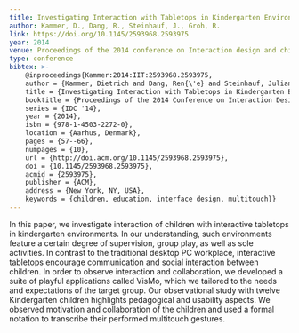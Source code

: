 ```yaml
---
title: Investigating Interaction with Tabletops in Kindergarten Environments
author: Kammer, D., Dang, R., Steinhauf, J., Groh, R. 
link: https://doi.org/10.1145/2593968.2593975
year: 2014
venue: Proceedings of the 2014 conference on Interaction design and children
type: conference
bibtex: >-
    @inproceedings{Kammer:2014:IIT:2593968.2593975,
    author = {Kammer, Dietrich and Dang, Ren{\'e} and Steinhauf, Juliane and Groh, Rainer},
    title = {Investigating Interaction with Tabletops in Kindergarten Environments},
    booktitle = {Proceedings of the 2014 Conference on Interaction Design and Children},
    series = {IDC '14},
    year = {2014},
    isbn = {978-1-4503-2272-0},
    location = {Aarhus, Denmark},
    pages = {57--66},
    numpages = {10},
    url = {http://doi.acm.org/10.1145/2593968.2593975},
    doi = {10.1145/2593968.2593975},
    acmid = {2593975},
    publisher = {ACM},
    address = {New York, NY, USA},
    keywords = {children, education, interface design, multitouch}} 
---
```

In this paper, we investigate interaction of children with interactive tabletops in kindergarten environments. In our understanding, such environments feature a certain degree of supervision, group play, as well as sole activities. In contrast to the traditional desktop PC workplace, interactive tabletops encourage communication and social interaction between children. In order to observe interaction and collaboration, we developed a suite of playful applications called VisMo, which we tailored to the needs and expectations of the target group. Our observational study with twelve Kindergarten children highlights pedagogical and usability aspects. We observed motivation and collaboration of the children and used a formal notation to transcribe their performed multitouch gestures.